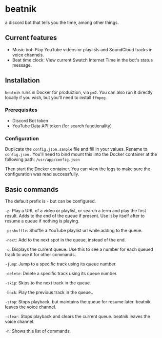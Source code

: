 # beatnik

a discord bot that tells you the time, among other things.

## Current features

- Music bot: Play YouTube videos or playlists and SoundCloud tracks in voice channels.
- Beat time clock: View current Swatch Internet Time in the bot's status message.

## Installation

`beatnik` runs in Docker for production, via `pm2`. You can also run it directly locally if you wish, but you'll need to install `ffmpeg`.

### Prerequisites

- Discord Bot token
- YouTube Data API token (for search functionality)

### Configuration

Duplicate the `config.json.sample` file and fill in your values. Rename to `config.json.` You'll need to bind mount this into the Docker container at the following path: `/usr/app/config.json`

Then start the Docker container. You can view the logs to make sure the configuration was read successfully.

## Basic commands

The default prefix is `-` but can be configured.

`-p`: Play a URL of a video or playlist, or search a term and play the first result. Adds to the end of the queue if present. Use it by itself after to resume a queue if nothing is playing.

`-p:shuffle`: Shuffle a YouTube playlist url while adding to the queue.

`-next`: Add to the next spot in the queue, instead of the end.

`-q`: Displays the current queue. Use this to see a number for each queued track to use it for other commands.

`-jump`: Jump to a specific track using its queue number.

`-delete`: Delete a specific track using its queue number.

`-skip`: Skips to the next track in the queue.

`-back`: Play the previous track in the queue..

`-stop`: Stops playback, but maintains the queue for resume later. beatnik leaves the voice channel.

`-clear`: Stops playback and clears the current queue. beatnik leaves the voice channel.

`-h`: Shows this list of commands.
